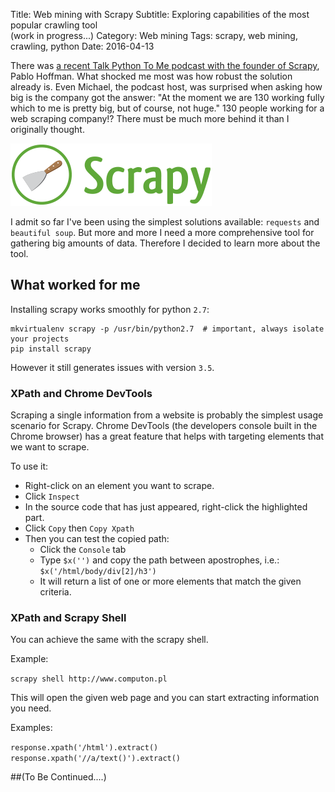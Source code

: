 Title: Web mining with Scrapy
Subtitle: Exploring capabilities of the most popular crawling tool <br/>(work in progress...)
Category: Web mining
Tags: scrapy, web mining, crawling, python
Date: 2016-04-13



There was [a recent Talk Python To Me podcast with the founder of Scrapy](https://talkpython.fm/episodes/show/50/web-scraping-at-scale-with-scrapy-and-scrapinghub), Pablo Hoffman.
What shocked me most was how robust the solution already is. Even Michael, the podcast host, was surprised when asking
how big is the company got the answer: "At the moment we are 130 working fully which to me is pretty big, but of course, not huge."
130 people working for a web scraping company!? There must be much more behind it than I originally thought.

![Scrapy Logo](images/scrapylogo.png)

I admit so far I've been using the simplest solutions available: `requests` and `beautiful soup`.
But more and more I need a more comprehensive tool for gathering big amounts of data.
Therefore I decided to learn more about the tool.

What worked for me
------------------

Installing scrapy works smoothly for python `2.7`:

```
mkvirtualenv scrapy -p /usr/bin/python2.7  # important, always isolate your projects
pip install scrapy
```

However it still generates issues with version `3.5`.

### XPath and Chrome DevTools

Scraping a single information from a website is probably the simplest usage scenario for Scrapy.
Chrome DevTools (the developers console built in the Chrome browser) has a great feature that helps with targeting elements that we
want to scrape.

To use it:

* Right-click on an element you want to scrape.
* Click `Inspect`
* In the source code that has just appeared, right-click the highlighted part.
* Click `Copy` then `Copy Xpath`
* Then you can test the copied path:
  * Click the `Console` tab
  * Type `$x('')` and copy the path between apostrophes, i.e.: `$x('/html/body/div[2]/h3')`
  * It will return a list of one or more elements that match the given criteria.

### XPath and Scrapy Shell

You can achieve the same with the scrapy shell.

Example:

`scrapy shell http://www.computon.pl`

This will open the given web page and you can start extracting information you need.

Examples:

`response.xpath('/html').extract()`
`response.xpath('//a/text()').extract()`

##(To Be Continued....)